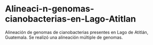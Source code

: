 # Alineaci-n-genomas-cianobacterias-en-Lago-Atitlan
Alineación de genomas de cianobacterias presentes en Lago de Atitlán, Guatemala. Se realizó una alineación múltiple de genomas.

